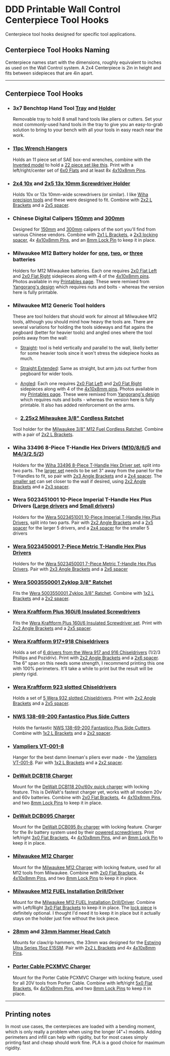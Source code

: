# DDD Printable Wall Control Centerpiece Tool Hooks

Centerpiece tool hooks designed for specific tool applications.

## Centerpiece Tool Hooks Naming

Centerpiece names start with the dimensions, roughly equivalent to inches as used on the Wall Control system.  A 2x4 Centerpiece is 2in in height and fits between sidepieces that are 4in apart.

---

## Centerpiece Tool Hooks

* ### 3x7 Benchtop Hand Tool [Tray](3x7%20Benchtop%20Hand%20Tool%20Holder%20Tray.stl) and [Holder](3x7%20Benchtop%20Hand%20Tool%20Holder.stl)

  Removable tray to hold 8 small hand tools like pliers or cutters.  Set your most commonly-used hand tools in the tray to give you an easy-to-grab solution to bring to your bench with all your tools in easy reach near the work.

* ### [11pc Wrench Hangers](1x6%2011pc%20Wrench%20Hanger.stl)

  Holds an 11 piece set of SAE box-end wrenches, combine with the [Inverted model](1x6%2011pc%20Wrench%20Hanger%20Inverted.stl) to hold a [22 piece set like this](https://amzn.to/35fa7dd).  Print with a left/right/center set of [6x0 Flats](../../Sidepieces/Flats) and at least 8x [4x10x8mm Pins](../Spacer_blank_flush/4x10x8mm%20Pin.stl).

* ### [2x4 10x](2x4%2010x%2010mm%20Screwdriver%20Holder.stl) and [2x5 13x 10mm Screwdriver Holder](2x5%2013x%2010mm%20Screwdriver%20Holder.stl)

  Holds 10x or 13x 10mm-wide screwdrivers (or similar).  I like [Wiha precision tools](https://amzn.to/2GQ8ucA) and these were designed to fit.  Combine with [2x2 L Brackets](../../Sidepieces/L_brackets/) and a [2x5 spacer](../../Centerpieces/Spacer_perforated/2x5%20Spacer%20perforated.stl).

* ### Chinese Digital Calipers [150mm](1x3%20Chinese%20Digital%20Calipers%20150mm.stl) and [300mm](1x3%20Chinese%20Digital%20Calipers%20300mm.stl)

  Designed for [150mm](https://amzn.to/3pcWByG) and [300mm](https://amzn.to/2UdfQdb) calipers of the sort you'll find from various Chinese vendors.  Combine with [2x1 L Brackets](../../Sidepieces/L_brackets/), a [2x3 locking spacer](../../Centerpieces/Locking_spacer/2x3%20Locking%20Spacer.stl), 4x [4x10x8mm Pins](../Spacer_blank_flush/4x10x8mm%20Pin.stl), and an [8mm Lock Pin](../../Centerpieces/Locking_spacer/8mm%20Lock%20Pin.stl) to keep it in place.

* ### Milwaukee M12 Battery holder for [one](2x2_milwaukee_M12_battery_x1.stl), [two](2x5_milwaukee_M12_battery_x2.stl), or [three](2x8_milwaukee_M12_battery_x3.stl) batteries

  Holders for M12 Milwaukee batteries. Each one requires [2x0 Flat Left](../../Sidepieces/Flats/2x0%20Flat%20Left.stl) and [2x0 Flat Right](../../Sidepieces/Flats/2x0%20Flat%20Right.stl) sidepieces along with 4 of the [4x10x8mm pins](../../Accessories/4x10x8mm%20Pin.stl). Photos available in my [Printables page](https://www.printables.com/model/352898-milwaukee-m12-battery-holder-for-wall-control-pegb). These were remixed from [Yangorang's design](https://www.printables.com/model/75300-power-tool-battery-wall-control-pegboard-mounts-fo) which requires nuts and bolts - whereas the version here is fully printable.
  
* ### Milwaukee M12 Generic Tool holders
  These are tool holders that should work for almost all Milwaukee M12 tools, although you should mind how heavy the tools are. There are several variations for holding the tools sideways and flat agains the pegboard (better for heavier tools) and angled ones where the tool points away from the wall:
    * [Straight](2x1_Milwaukee_M12_tool_holder_straight.stl): tool is held vertically and parallel to the wall, likelly better for some heavier tools since it won't stress the sidepiece hooks as much.
    * [Straight Extended](2x1_Milwaukee_M12_tool_holder_straight_extended.stl): Same as straight, but arm juts out further from pegboard for wider tools.
    * [Angled](2x1_Milwaukee_M12_tool_holder_angled.stl): 
  Each one requires [2x0 Flat Left](../../Sidepieces/Flats/2x0%20Flat%20Left.stl) and [2x0 Flat Right](../../Sidepieces/Flats/2x0%20Flat%20Right.stl) sidepieces along with 4 of the [4x10x8mm pins](../../Accessories/4x10x8mm%20Pin.stl). Photos available in my [Printables page](https://www.printables.com/model/352915-milwaukee-m12-tool-holders-for-wall-control-pegboa). These were remixed from [Yangorang's design](https://www.printables.com/model/75300-power-tool-battery-wall-control-pegboard-mounts-fo) which requires nuts and bolts - whereas the version here is fully printable. It also has added reinforcement on the arms.
  
  * ### [2.25x2 Milwaukee 3/8" Cordless Ratchet](2x2%20Milwaukee%203-8%20Cordless%20Ratchet.stl)

  Tool holder for the [Milwaukee 3/8" M12 Fuel Cordless Ratchet](https://amzn.to/2IsC9ZB).  Combine with a pair of [2x2 L Brackets](../../Sidepieces/L_brackets/).

* ### Wiha 33496 8-Piece T-Handle Hex Drivers ([M10/8/6/5](1x3%20Wiha%20T-Handle%20M10%20M8%20M6%20M5.stl) and [M4/3/2.5/2](1x4%20Wiha%20T-Handle%20M4%20M3%20M2.5%20M2.stl))

  Holders for the [Wiha 33496 8-Piece T-Handle Hex Driver set](https://amzn.to/36gpuRK), split into two parts.  The [larger set](1x3%20Wiha%20T-Handle%20M10%20M8%20M6%20M5.stl) needs to be set 3" away from the panel for the T-Handles to fit, so pair with [2x3 Angle Brackets](../../Sidepieces/Angle_brackets/) and a [2x4 spacer](../../Centerpieces/Spacer_perforated/2x4%20Spacer%20perforated.stl).  The [smaller set](1x4%20Wiha%20T-Handle%20M4%20M3%20M2.5%20M2.stl) can set closer to the wall if desired, using [2x2 Angle Brackets](../../Sidepieces/Angle_brackets/) and a [2x3 spacer](../../Centerpieces/Spacer_perforated/2x3%20Spacer%20perforated.stl).

* ### Wera 5023451001 10-Piece Imperial T-Handle Hex Plus Drivers ([Large drivers](2x5%20Wera%20HexPlus%20T-Handle%20Imperial%20Large.stl) and [Small drivers](2x4%20Wera%20HexPlus%20T-Handle%20Imperial%20Small.stl))

  Holders for the [Wera 5023451001 10-Piece Imperial T-Handle Hex Plus Drivers](https://amzn.to/3ggLkL6), split into two parts.  Pair with [2x2 Angle Brackets](../../Sidepieces/Angle_brackets/) and a [2x5 spacer](../../Centerpieces/Spacer_perforated/2x5%20Spacer%20perforated.stl) for the larger 5 drivers, and a [2x4 spacer](../../Centerpieces/Spacer_perforated/2x5%20Spacer%20perforated.stl) for the smaller 5 drivers

* ### [Wera 5023450001 7-Piece Metric T-Handle Hex Plus Drivers](2x6%20Wera%20HexPlus%20T-Handle%20Metric.stl)

  Holders for the [Wera 5023450001 7-Piece Metric T-Handle Hex Plus Drivers](https://amzn.to/3vfSXGa).  Pair with [2x3 Angle Brackets](../../Sidepieces/Angle_brackets/) and a [2x6 spacer](../../Centerpieces/Spacer_perforated/2x6%20Spacer%20perforated.stl)

* ### [Wera 5003550001 Zyklop 3/8" Ratchet](1x2%20Wera%203-8%20Zyklop%20Ratchet.stl)

  Fits the [Wera 5003550001 Zyklop 3/8" Ratchet](https://amzn.to/35fuVRI).  Combine with [1x2 L Brackets](../../Sidepieces/L_brackets/) and a [2x2 spacer](../../Centerpieces/Spacer_perforated/2x2%20Spacer%20perforated.stl).

* ### [Wera Kraftform Plus 160i/6 Insulated Screwdrivers](2x5%20Wera%20Kraftform%20Plus%20160i-6.stl)

  Fits the [Wera Kraftform Plus 160i/6 Insulated Screwdriver set](https://amzn.to/36il4tO).  Print with [2x2 Angle Brackets](../../Sidepieces/Angle_brackets/) and a [2x5 spacer](../../Centerpieces/Spacer_perforated/2x5%20Spacer%20perforated.stl).

* ### [Wera Kraftform 917+918 Chiseldrivers](2x6%20Wera%20917+918.stl)

  Holds a set of [6 drivers from the Wera 917 and 916 Chiseldrivers](https://amzn.to/35iAoXX) (1/2/3 Phillips and Pozidriv).  Print with [2x2 Angle Brackets](../../Sidepieces/Angle_brackets/) and a [2x6 spacer](../../Centerpieces/Spacer_perforated/2x5%20Spacer%20perforated.stl).  The 6" span on this needs some strength, I recommend printing this one with 100% perimeters.  It'll take a while to print but the result will be plenty rigid.

* ### [Wera Kraftform 923 slotted Chiseldrivers](2x5%20Wera%20932.stl)

  Holds a set of [5 Wera 932 slotted Chiseldrivers](https://amzn.to/35iAoXX).  Print with [2x2 Angle Brackets](../../Sidepieces/Angle_brackets/) and a [2x5 spacer](../../Centerpieces/Spacer_perforated/2x5%20Spacer%20perforated.stl).

* ### [NWS 138-69-200 Fantastico Plus Side Cutters](1x2%20NWS%20138-69-200%20Fantastico%20Plus%20Side%20Cutters.stl)

  Holds the fantastic [NWS 138-69-200 Fantastico Plus Side Cutters](https://amzn.to/3eNrbKv).  Combine with [1x2 L Brackets](../../Sidepieces/L_brackets/) and a [2x2 spacer](../../Centerpieces/Spacer_perforated/2x2%20Spacer%20perforated.stl).

* ### [Vampliers VT-001-8](1x2%20Vampliers%20VT-001-8.stl)

  Hanger for the best damn lineman's pliers ever made - the [Vampliers VT-001-8](https://amzn.to/3khDUpO).  Pair with [1x2 L Brackets](../../Sidepieces/L_brackets/) and a [2x2 spacer](../../Centerpieces/Spacer_perforated/2x2%20Spacer%20perforated.stl).

* ### [DeWalt DCB118 Charger](2x7%20DeWalt%20DCB118%20Charger.stl)

  Mount for the [DeWalt DCB118 20v/60v quick charger](https://amzn.to/36yhLio) with locking feature.  This is DeWalt's fastest charger yet, works with all modern 20v and 60v batteries.  Combine with [2x0 Flat Brackets](../../Sidepieces/Flats/), 4x [4x10x8mm Pins](../Spacer_blank_flush/4x10x8mm%20Pin.stl), and two [8mm Lock Pins](../../Centerpieces/Locking_spacer/8mm%20Lock%20Pin.stl) to keep it in place.

* ### [DeWalt DCB095 Charger](3x1%20DeWalt%20DCB095%20Charger.stl)

  Mount for the [DeWalt DCB095 8v charger](https://amzn.to/3fpajda) with locking feature.  Charger for the 8v battery system used by their [powered screwdrivers](https://amzn.to/3fpajda).  Print left/right [3x0 Flat Brackets](../../Sidepieces/Flats/), 4x [4x10x8mm Pins](../Spacer_blank_flush/4x10x8mm%20Pin.stl), and an [8mm Lock Pin](../../Centerpieces/Locking_spacer/8mm%20Lock%20Pin.stl) to keep it in place.

* ### [Milwaukee M12 Charger](4x3%20Milwaukee%20M12%20Charger.stl)

  Mount for the [Milwaukee M12 Charger](https://amzn.to/375AkL7) with locking feature, used for all M12 tools from Milwaukee.  Combine with [2x0 Flat Brackets](../../Sidepieces/Flats/), 4x [4x10x8mm Pins](../Spacer_blank_flush/4x10x8mm%20Pin.stl), and two [8mm Lock Pins](../../Centerpieces/Locking_spacer/8mm%20Lock%20Pin.stl) to keep it in place.

* ### [Milwaukee M12 FUEL Installation Drill/Driver](3x2%20Milwaukee%20M12%20Installation%20Drill.stl)

  Mount for the [Milwaukee M12 FUEL Installation Drill/Driver](https://amzn.to/3KmtOTe). Combine with Left/Right [3x0 Flat Brackets](../../Sidepieces/Flats/) to keep it in place. The [lock piece](3x2%20Milwaukee%20M12%20Installation%20Drill%20Lock.stl) is definitely optional. I thought I'd need it to keep it in place but it actually stays on the holder just fine without the lock piece.

* ### [28mm](2x2%2028mm%20Hammer%20Head%20Catch.stl) and [33mm Hammer Head Catch](2x2%2033mm%20Hammer%20Head%20Catch.stl)

  Mounts for claw/rip hammers, the 33mm was designed for the [Estwing Ultra Series 15oz E15SM](https://amzn.to/3puEnJa).  Pair with [2x2 L Brackets](../../Sidepieces/L_brackets/) and 4x [4x10x8mm Pins](../Spacer_blank_flush/4x10x8mm%20Pin.stl).

* ### [Porter Cable PCXMVC Charger](5x1%20Porter%20Cable%20PCXMVC%20Charger.stl)

  Mount for the Porter Cable PCXMVC Charger with locking feature, used for all 20V tools from Porter Cable.  Combine with left/right [5x0 Flat Brackets](../../Sidepieces/Flats/), 6x [4x10x8mm Pins](../Spacer_blank_flush/4x10x8mm%20Pin.stl), and two [8mm Lock Pins](../../Centerpieces/Locking_spacer/8mm%20Lock%20Pin.stl) to keep it in place.

---

## Printing notes

In most use cases, the centerpieces are loaded with a bending moment, which is only really a problem when using the longer (4"+) models.  Adding perimeters and infill can help with rigidity, but for most cases simply printing fast and cheap should work fine.  PLA is a good choice for maximum rigidity.
